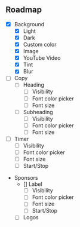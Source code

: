 ## Roadmap

- [x] Background
    - [x] Light
    - [x] Dark
    - [x] Custom color
    - [x] Image
    - [x] YouTube Video
    - [x] Tint
    - [x] Blur
- [ ] Copy
    - [ ] Heading
        - [ ] Visibility
        - [ ] Font color picker
        - [ ] Font size
    - [ ] Subheading
        - [ ] Visibility
        - [ ] Font color picker
        - [ ] Font size
- [ ] Timer
    - [ ] Visibility
    - [ ] Font color picker
    - [ ] Font size
    - [ ] Start/Stop
- Sponsors
    - [] Label
        - [ ] Visibility
        - [ ] Font color picker
        - [ ] Font size
        - [ ] Start/Stop
    - [ ] Logos